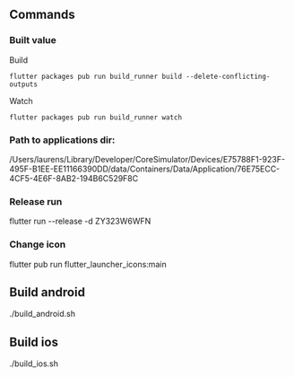 ## Commands

### Built value
Build
```
flutter packages pub run build_runner build --delete-conflicting-outputs
```
Watch
```
flutter packages pub run build_runner watch
```

### Path to applications dir:
/Users/laurens/Library/Developer/CoreSimulator/Devices/E75788F1-923F-495F-B1EE-EE11166390DD/data/Containers/Data/Application/76E75ECC-4CF5-4E6F-8AB2-194B6C529F8C

### Release run
flutter run --release -d ZY323W6WFN

### Change icon
flutter pub run flutter_launcher_icons:main

## Build android
./build_android.sh

## Build ios
./build_ios.sh

